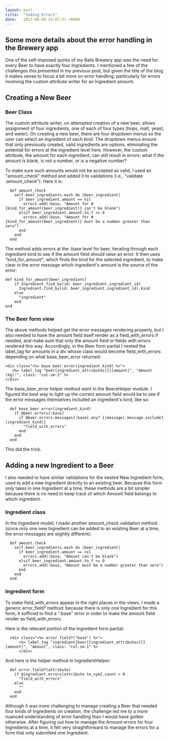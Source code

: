 ```yaml
---
layout: post
title:  "Coding Errors"
date:   2017-08-09 14:07:31 +0000
---
```



## Some more details about the error handling in the Brewery app

One of the self-imposed quirks of my Rails Brewery app was the need for every Beer to have exactly four Ingredients. I mentioned a few of the challenges this presented in my previous post, but given the title of the blog it makes sense to focus a bit more on error handling, particularly for errors involving the custom attribute writer for an Ingredient amount.

## Creating a New Beer
### Beer Class

The custom attribute writer, on attempted creation of a new beer, allows assignment of four ingredients, one of each of four types (hops, malt, yeast, and water). On creating a new beer, there are four dropdown menus so the user can select an ingredient of each kind. The dropdown menus ensure that only previously created, valid ingredients are options, eliminating the potential for errors at the ingredient level here. However, the custom attribute, the amount for each ingredient, can still result in errors: what if the amount is blank, is not a number, or is a negative number?

To make sure such amounts would not be accepted as valid, I used an "amount_check" method and added it to validations (i.e., "validate :amount_check"). Here it is:

```
  def amount_check
    self.beer_ingredients.each do |beer_ingredient|
      if beer_ingredient.amount == nil
        errors.add(:base, "Amount for #{kind_for_amount(beer_ingredient)} can't be blank")
      elsif beer_ingredient.amount.to_f <= 0
        errors.add(:base, "Amount for #{kind_for_amount(beer_ingredient)} must be a number greater than zero")
      end
    end
  end
```

The method adds errors at the :base level for beer, iterating through each ingredient kind to see if the amount field should raise an error. It then uses "kind_for_amount", which finds the kind for the selected ingredient, to make clear in the error message which ingredient's amount is the source of the error:

```
def kind_for_amount(beer_ingredient)
    if Ingredient.find_by(id: beer_ingredient.ingredient_id)
      Ingredient.find_by(id: beer_ingredient.ingredient_id).kind
    else
      "ingredient"
    end
end
```

### The Beer form view

The above methods helped get the error messages rendering properly, but I also needed to have the amount field itself render as a field_with_errors if needed, and make sure that only the amount field or fields with errors rendered this way. Accordingly, in the Beer form partial I nested the label_tag for amounts in a div whose class would become field_with_errors depending on what base_beer_error returned:

```
<div class="<%= base_beer_error(ingredient_kind) %>">
   <%= label_tag "beer[ingredient_attributes][][amount]", "Amount (kg):", class: "col-sm-2" %>
</div>
```

The base_beer_error helper method went in the BeersHelper module. I figured the best way to light up the correct amount field would be to see if the error messages themselves included an ingredient's kind, like so:

```
  def base_beer_error(ingredient_kind)
    if @beer.errors[:base]
      if @beer.errors.messages[:base].any? {|message| message.include?(ingredient_kind)}
        "field_with_errors"
      end
    end
  end
```

This did the trick.

## Adding a new Ingredient to a Beer
I also needed to have similar validations for the nested New Ingredient form, used to add a new ingredient directly to an existing beer. Because this form only takes in one Ingredient at a time, these methods are a bit simpler because there is no need to keep track of which Amount field belongs to which ingredient.

### Ingredient class

In the Ingredient model, I made another amount_check validation method (since only one new Ingredient can be added to an existing Beer at a time, the error messages are slightly different):

```
  def amount_check
    self.beer_ingredients.each do |beer_ingredient|
      if beer_ingredient.amount == nil
        errors.add(:base, "Amount can't be blank")
      elsif beer_ingredient.amount.to_f <= 0
        errors.add(:base, "Amount must be a number greater than zero")
      end
    end
  end
```

### Ingredient form

To make field_with_errors appear in the right places in the views, I made a generic error_field? method: because there is only one Ingredient for this form, it sufficed to find a ":base" error in order to make the amount field render as field_with_errors.

Here is the relevant portion of the Ingredient form partial:

```
  <div class="<%= error_field?("base") %>">
      <%= label_tag "ingredient[beer][ingredient_attributes][][amount]", "Amount", class: "col-sm-1" %>
      </div>
```

And here is the helper method in IngredientHelper: 

```
  def error_field?(attribute)
    if @ingredient.errors[attribute.to_sym].count > 0
      "field_with_errors"
    else
      ""
    end
  end
```

Although it was more challenging to manage creating a Beer that needed four kinds of Ingredients on creation, the challenge led me to a more nuanced understanding of error handling than I would have gotten otherwise. After figuring out how to manage the Amount errors for four Ingredients at a time, it felt very straghtforward to manage the errors for a form that only submitted one Ingredient.
